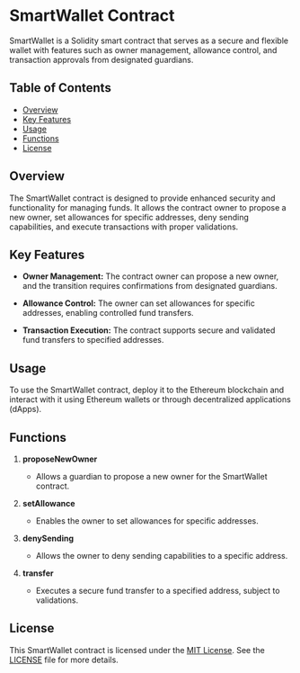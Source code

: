 # SmartWallet Contract

SmartWallet is a Solidity smart contract that serves as a secure and flexible wallet with features such as owner management, allowance control, and transaction approvals from designated guardians.

## Table of Contents

- [Overview](#overview)
- [Key Features](#key-features)
- [Usage](#usage)
- [Functions](#functions)
- [License](#license)

## Overview

The SmartWallet contract is designed to provide enhanced security and functionality for managing funds. It allows the contract owner to propose a new owner, set allowances for specific addresses, deny sending capabilities, and execute transactions with proper validations.

## Key Features

- **Owner Management:** The contract owner can propose a new owner, and the transition requires confirmations from designated guardians.

- **Allowance Control:** The owner can set allowances for specific addresses, enabling controlled fund transfers.

- **Transaction Execution:** The contract supports secure and validated fund transfers to specified addresses.

## Usage

To use the SmartWallet contract, deploy it to the Ethereum blockchain and interact with it using Ethereum wallets or through decentralized applications (dApps).

## Functions

1. **proposeNewOwner**
   - Allows a guardian to propose a new owner for the SmartWallet contract.

2. **setAllowance**
   - Enables the owner to set allowances for specific addresses.

3. **denySending**
   - Allows the owner to deny sending capabilities to a specific address.

4. **transfer**
   - Executes a secure fund transfer to a specified address, subject to validations.

## License

This SmartWallet contract is licensed under the [MIT License](LICENSE). See the [LICENSE](LICENSE) file for more details.

